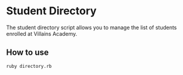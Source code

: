 # Student Directory #

The student directory script allows you to manage the list of students enrolled at Villains Academy.

## How to use ##

```shell
ruby directory.rb
```
  
